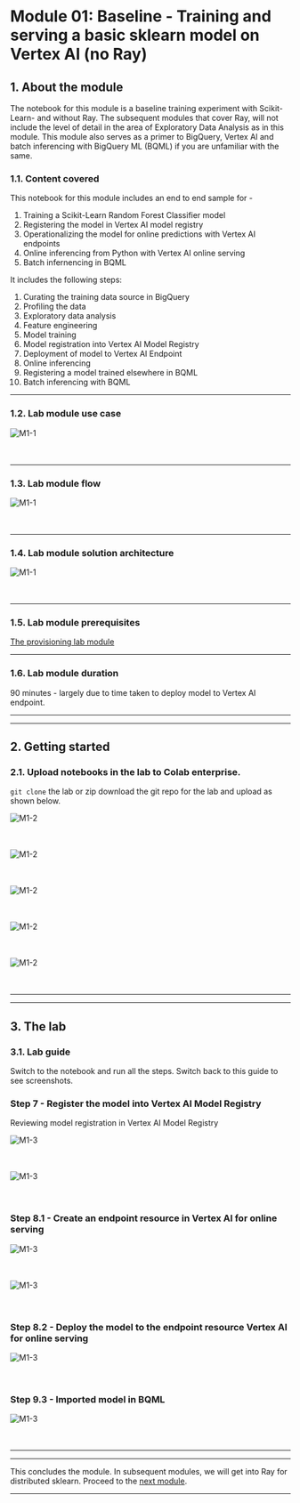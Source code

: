 # Module 01: Baseline - Training and serving a basic sklearn model on Vertex AI (no Ray)

## 1. About the module

The notebook for this module is a baseline training experiment with Scikit-Learn- and without Ray. The subsequent modules that cover Ray, will not include the level of detail in the area of Exploratory Data Analysis as in this module. This module also serves as a primer to BigQuery, Vertex AI and batch inferencing with BigQuery ML (BQML) if you are unfamiliar with the same.


### 1.1. Content covered

This notebook for this module includes an end to end sample for -

1. Training a Scikit-Learn Random Forest Classifier model
2. Registering the model in Vertex AI model registry
3. Operationalizing the model for online predictions with Vertex AI endpoints
4. Online inferencing from Python with Vertex AI online serving
5. Batch infernencing in BQML
   
It includes the following steps:
1. Curating the training data source in BigQuery
2. Profiling the data
3. Exploratory data analysis
4. Feature engineering
5. Model training
6. Model registration into Vertex AI Model Registry
7. Deployment of model to Vertex AI Endpoint
8. Online inferencing
9. Registering a model trained elsewhere in BQML
10. Batch inferencing with BQML

<hr>

### 1.2. Lab module use case


![M1-1](./images/skl-m01-02.png)   
<br><br>

<hr>

### 1.3. Lab module flow

![M1-1](./images/skl-m01-01.png)   
<br><br>

<hr>

### 1.4. Lab module solution architecture

![M1-1](./images/skl-m01-14.png)   
<br><br>

<hr>

### 1.5. Lab module prerequisites

[The provisioning lab module](https://github.com/anagha-google/ray-labs/blob/main/00-common/Module-00-Provisioning.md)

<hr>

### 1.6. Lab module duration

90 minutes - largely due to time taken to deploy model to Vertex AI endpoint.

<hr><hr>

## 2. Getting started

### 2.1. Upload notebooks in the lab to Colab enterprise.

`git clone` the lab or zip download the git repo for the lab and upload as shown below.

![M1-2](./images/skl-m01-03.png)   
<br><br>

![M1-2](./images/skl-m01-04.png)   
<br><br>

![M1-2](./images/skl-m01-05.png)   
<br><br>

![M1-2](./images/skl-m01-06.png)   
<br><br>

![M1-2](./images/skl-m01-07.png)   
<br><br>

<hr><hr>

## 3. The lab

### 3.1. Lab guide

Switch to the notebook and run all the steps. Switch back to this guide to see screenshots.

### Step 7 - Register the model into Vertex AI Model Registry

Reviewing model registration in Vertex AI Model Registry

![M1-3](./images/skl-m01-08.png)   
<br><br>

![M1-3](./images/skl-m01-09.png)   
<br><br>

### Step 8.1 - Create an endpoint resource in Vertex AI for online serving

![M1-3](./images/skl-m01-10.png)   
<br><br>

![M1-3](./images/skl-m01-11.png)   
<br><br>

### Step 8.2 - Deploy the model to the endpoint resource Vertex AI for online serving

![M1-3](./images/skl-m01-12.png)   
<br><br>

### Step 9.3 - Imported model in BQML

![M1-3](./images/skl-m01-13.png)   
<br><br>


<hr><hr>

This concludes the module. In subsequent modules, we will get into Ray for distributed sklearn. Proceed to the [next module](https://github.com/anagha-google/ray-labs/blob/main/01-sklearn/module-02-ray-data-gcs-primer-README.md).

<hr>

